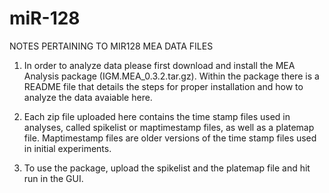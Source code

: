 # miR-128
NOTES PERTAINING TO MIR128 MEA DATA FILES

1. In order to analyze data please first download and install the MEA Analysis package (IGM.MEA_0.3.2.tar.gz). Within the package there is a README file that details the steps for proper installation and how to analyze the data avaiable here. 

2. Each zip file uploaded here contains the time stamp files used in analyses, called spikelist or maptimestamp files, as well as a platemap file. Maptimestamp files are older versions of the time stamp files used in initial experiments. 

3. To use the package, upload the spikelist and the platemap file and hit run in the GUI. 


